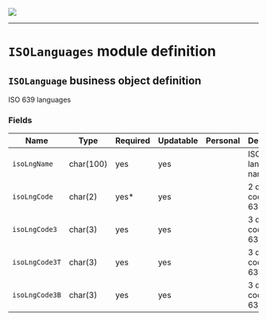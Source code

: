 <!--
 ___ _            _ _    _ _    __
/ __(_)_ __  _ __| (_)__(_) |_ /_/
\__ \ | '  \| '_ \ | / _| |  _/ -_)
|___/_|_|_|_| .__/_|_\__|_|\__\___|
            |_| 
-->
![](https://docs.simplicite.io//logos/logo250.png)
* * *

`ISOLanguages` module definition
================================



`ISOLanguage` business object definition
----------------------------------------

ISO 639 languages

### Fields

| Name                                                         | Type                                     | Required | Updatable | Personal | Description                                                                      |
|--------------------------------------------------------------|------------------------------------------|----------|-----------|----------|----------------------------------------------------------------------------------|
| `isoLngName`                                                 | char(100)                                | yes      | yes       |          | ISO language name                                                                |
| `isoLngCode`                                                 | char(2)                                  | yes*     | yes       |          | 2 digits code (ISO-639-1)                                                        |
| `isoLngCode3`                                                | char(3)                                  | yes      | yes       |          | 3 digits code (ISO-639-3)                                                        |
| `isoLngCode3T`                                               | char(3)                                  | yes      | yes       |          | 3 digits code (ISO 639-2/T)                                                      |
| `isoLngCode3B`                                               | char(3)                                  | yes      | yes       |          | 3 digits code (ISO-639-2/B)                                                      |

